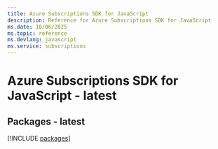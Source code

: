 ```yaml
---
title: Azure Subscriptions SDK for JavaScript
description: Reference for Azure Subscriptions SDK for JavaScript
ms.date: 10/06/2025
ms.topic: reference
ms.devlang: javascript
ms.service: subscriptions
---
```

# Azure Subscriptions SDK for JavaScript - latest
## Packages - latest
[!INCLUDE [packages](subscriptions-index.md)]